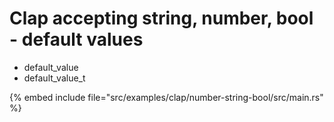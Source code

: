# Clap accepting string, number, bool - default values

* default_value
* default_value_t

{% embed include file="src/examples/clap/number-string-bool/src/main.rs" %}



